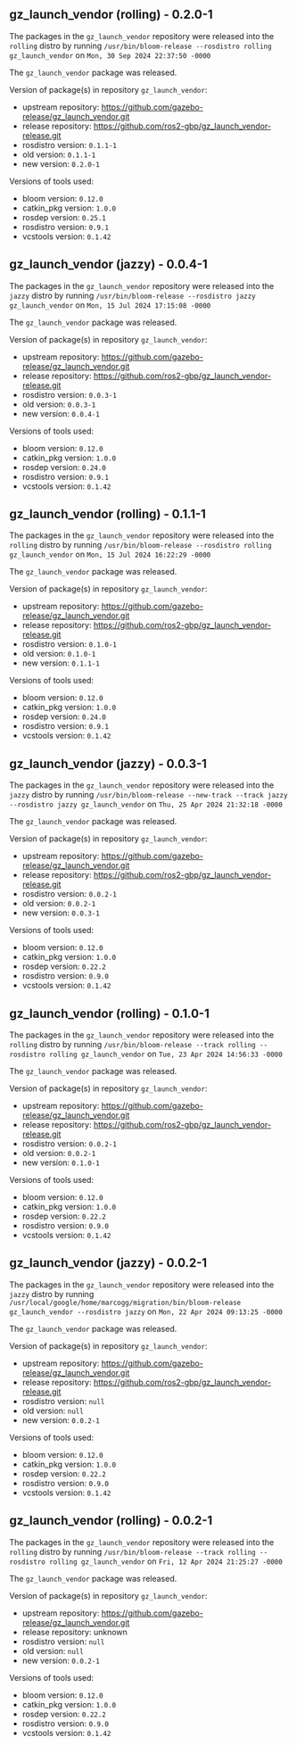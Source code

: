## gz_launch_vendor (rolling) - 0.2.0-1

The packages in the `gz_launch_vendor` repository were released into the `rolling` distro by running `/usr/bin/bloom-release --rosdistro rolling gz_launch_vendor` on `Mon, 30 Sep 2024 22:37:50 -0000`

The `gz_launch_vendor` package was released.

Version of package(s) in repository `gz_launch_vendor`:

- upstream repository: https://github.com/gazebo-release/gz_launch_vendor.git
- release repository: https://github.com/ros2-gbp/gz_launch_vendor-release.git
- rosdistro version: `0.1.1-1`
- old version: `0.1.1-1`
- new version: `0.2.0-1`

Versions of tools used:

- bloom version: `0.12.0`
- catkin_pkg version: `1.0.0`
- rosdep version: `0.25.1`
- rosdistro version: `0.9.1`
- vcstools version: `0.1.42`


## gz_launch_vendor (jazzy) - 0.0.4-1

The packages in the `gz_launch_vendor` repository were released into the `jazzy` distro by running `/usr/bin/bloom-release --rosdistro jazzy gz_launch_vendor` on `Mon, 15 Jul 2024 17:15:08 -0000`

The `gz_launch_vendor` package was released.

Version of package(s) in repository `gz_launch_vendor`:

- upstream repository: https://github.com/gazebo-release/gz_launch_vendor.git
- release repository: https://github.com/ros2-gbp/gz_launch_vendor-release.git
- rosdistro version: `0.0.3-1`
- old version: `0.0.3-1`
- new version: `0.0.4-1`

Versions of tools used:

- bloom version: `0.12.0`
- catkin_pkg version: `1.0.0`
- rosdep version: `0.24.0`
- rosdistro version: `0.9.1`
- vcstools version: `0.1.42`


## gz_launch_vendor (rolling) - 0.1.1-1

The packages in the `gz_launch_vendor` repository were released into the `rolling` distro by running `/usr/bin/bloom-release --rosdistro rolling gz_launch_vendor` on `Mon, 15 Jul 2024 16:22:29 -0000`

The `gz_launch_vendor` package was released.

Version of package(s) in repository `gz_launch_vendor`:

- upstream repository: https://github.com/gazebo-release/gz_launch_vendor.git
- release repository: https://github.com/ros2-gbp/gz_launch_vendor-release.git
- rosdistro version: `0.1.0-1`
- old version: `0.1.0-1`
- new version: `0.1.1-1`

Versions of tools used:

- bloom version: `0.12.0`
- catkin_pkg version: `1.0.0`
- rosdep version: `0.24.0`
- rosdistro version: `0.9.1`
- vcstools version: `0.1.42`


## gz_launch_vendor (jazzy) - 0.0.3-1

The packages in the `gz_launch_vendor` repository were released into the `jazzy` distro by running `/usr/bin/bloom-release --new-track --track jazzy --rosdistro jazzy gz_launch_vendor` on `Thu, 25 Apr 2024 21:32:18 -0000`

The `gz_launch_vendor` package was released.

Version of package(s) in repository `gz_launch_vendor`:

- upstream repository: https://github.com/gazebo-release/gz_launch_vendor.git
- release repository: https://github.com/ros2-gbp/gz_launch_vendor-release.git
- rosdistro version: `0.0.2-1`
- old version: `0.0.2-1`
- new version: `0.0.3-1`

Versions of tools used:

- bloom version: `0.12.0`
- catkin_pkg version: `1.0.0`
- rosdep version: `0.22.2`
- rosdistro version: `0.9.0`
- vcstools version: `0.1.42`


## gz_launch_vendor (rolling) - 0.1.0-1

The packages in the `gz_launch_vendor` repository were released into the `rolling` distro by running `/usr/bin/bloom-release --track rolling --rosdistro rolling gz_launch_vendor` on `Tue, 23 Apr 2024 14:56:33 -0000`

The `gz_launch_vendor` package was released.

Version of package(s) in repository `gz_launch_vendor`:

- upstream repository: https://github.com/gazebo-release/gz_launch_vendor.git
- release repository: https://github.com/ros2-gbp/gz_launch_vendor-release.git
- rosdistro version: `0.0.2-1`
- old version: `0.0.2-1`
- new version: `0.1.0-1`

Versions of tools used:

- bloom version: `0.12.0`
- catkin_pkg version: `1.0.0`
- rosdep version: `0.22.2`
- rosdistro version: `0.9.0`
- vcstools version: `0.1.42`


## gz_launch_vendor (jazzy) - 0.0.2-1

The packages in the `gz_launch_vendor` repository were released into the `jazzy` distro by running `/usr/local/google/home/marcogg/migration/bin/bloom-release gz_launch_vendor --rosdistro jazzy` on `Mon, 22 Apr 2024 09:13:25 -0000`

The `gz_launch_vendor` package was released.

Version of package(s) in repository `gz_launch_vendor`:

- upstream repository: https://github.com/gazebo-release/gz_launch_vendor.git
- release repository: https://github.com/ros2-gbp/gz_launch_vendor-release.git
- rosdistro version: `null`
- old version: `null`
- new version: `0.0.2-1`

Versions of tools used:

- bloom version: `0.12.0`
- catkin_pkg version: `1.0.0`
- rosdep version: `0.22.2`
- rosdistro version: `0.9.0`
- vcstools version: `0.1.42`


## gz_launch_vendor (rolling) - 0.0.2-1

The packages in the `gz_launch_vendor` repository were released into the `rolling` distro by running `/usr/bin/bloom-release --track rolling --rosdistro rolling gz_launch_vendor` on `Fri, 12 Apr 2024 21:25:27 -0000`

The `gz_launch_vendor` package was released.

Version of package(s) in repository `gz_launch_vendor`:

- upstream repository: https://github.com/gazebo-release/gz_launch_vendor.git
- release repository: unknown
- rosdistro version: `null`
- old version: `null`
- new version: `0.0.2-1`

Versions of tools used:

- bloom version: `0.12.0`
- catkin_pkg version: `1.0.0`
- rosdep version: `0.22.2`
- rosdistro version: `0.9.0`
- vcstools version: `0.1.42`


